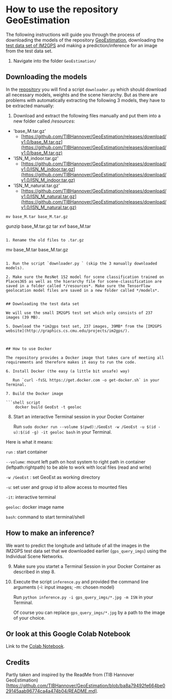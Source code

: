 # How to use the repository GeoEstimation

The following instructions will guide you through the process of downloading the models of the repository [GeoEstimation](https://github.com/TIBHannover/GeoEstimation), downloading the [test data set of IM2GPS](http://graphics.cs.cmu.edu/projects/im2gps/) and making a prediction/inference for an image from the test data set.

1. Navigate into the folder `GeoEstimation/`


## Downloading the models

In the [repository](https://github.com/TIBHannover/GeoEstimation) you will find a script `downloader.py` which should download all necessary models, weights and the scene hierarchy. But as there are problems with automatically extracting the following 3 models, they have to be extracted manually:

1. Download and extract the following files manually and put them into a new folder called */resources*:
- 'base_M.tar.gz'
  - [https://github.com/TIBHannover/GeoEstimation/releases/download/v1.0/base_M.tar.gz](https://github.com/TIBHannover/GeoEstimation/releases/download/v1.0/base_M.tar.gz)
- 'ISN_M_indoor.tar.gz'
  - [https://github.com/TIBHannover/GeoEstimation/releases/download/v1.0/ISN_M_indoor.tar.gz](https://github.com/TIBHannover/GeoEstimation/releases/download/v1.0/ISN_M_indoor.tar.gz)
- 'ISN_M_natural.tar.gz'
  - [https://github.com/TIBHannover/GeoEstimation/releases/download/v1.0/ISN_M_natural.tar.gz](https://github.com/TIBHannover/GeoEstimation/releases/download/v1.0/ISN_M_natural.tar.gz)

```
mv base_M.tar base_M.tar.gz
```
gunzip base_M.tar.gz
tar xvf base_M.tar
```

1. Rename the old files to .tar.gz
```
mv base_M.tar base_M.tar.gz
```

1. Run the script `downloader.py ` (skip the 3 manually downloaded models).

2. Make sure the ResNet 152 model for scene classification trained on Places365 as well as the hierarchy file for scene-classification are saved in a folder called */resources*. Make sure the TensorFlow geolocation model files are saved in a new folder called */models*.


## Downloading the test data set

We will use the small IM2GPS test set which only consists of 237 images (39 MB).

5. Download the *im2gps test set, 237 images, 39MB* from the [IM2GPS website](http://graphics.cs.cmu.edu/projects/im2gps/).



## How to use Docker

The repository provides a Docker image that takes care of meeting all requirements and therefore makes it easy to run the code.

6. Install Docker (the easy (a little bit unsafe) way)
   
   Run `curl -fsSL https://get.docker.com -o get-docker.sh` in your Terminal.

7. Build the Docker image
    
```shell script
    docker build GeoEst -t geoloc
```


8. Start an interactive Terminal session in your Docker Container
   
   Run `sudo docker run --volume $(pwd):/GeoEst -w /GeoEst -u $(id -u):$(id -g) -it geoloc bash` in your Terminal.

Here is what it means:

`run` : start container

`--volume`: mount left path on host system to right path in container (leftpath:rightpath)
to be able to work with local files (read and write)

`-w /GeoEst` : set GeoEst as working directory

`-u`: set user and group id to allow access to mounted files

`-it`: interactive terminal

`geoloc`: docker image name

`bash`: command to start terminal/shell



## How to make an inference?

We want to predict the longitude and latitude of all the images in the IM2GPS test data set that we downloaded earlier (`gps_query_imgs`) using the Individual Scene Networks.

9. Make sure you startet a Terminal Session in your Docker Container as described in step 8.

10. Execute the script `inference.py` and provided the command line arguments (-i: input images; -m: chosen model)

    Run `python inference.py -i gps_query_imgs/*.jpg -m ISN` in your Terminal.

    Of course you can replace `gps_query_imgs/*.jpg` by a path to the image of your choice.



## Or look at this Google Colab Notebook

Link to the [Colab Notebook](https://colab.research.google.com/drive/1RblmA1350CfQBW8MtcS8T9ZOCcct9jf4?usp=sharing).



## Credits

Partly taken and inspired by the ReadMe from (TIB Hannover GeoEstimation)[https://github.com/TIBHannover/GeoEstimation/blob/ba8a79492fe664be029145aab96774ca4a474b04/README.md].